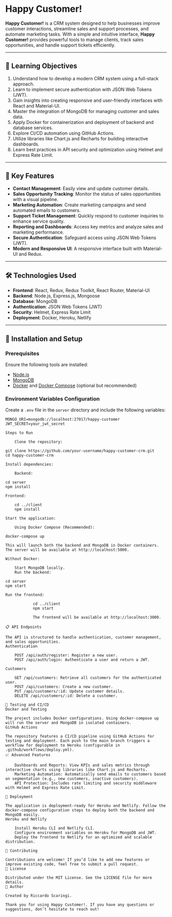 # **Happy Customer!**

**Happy Customer!** is a CRM system designed to help businesses improve customer interactions, streamline sales and support processes, and automate marketing tasks. With a simple and intuitive interface, **Happy Customer!** provides powerful tools to manage clients, track sales opportunities, and handle support tickets efficiently.

---

## 🎯 **Learning Objectives**

1. Understand how to develop a modern CRM system using a full-stack approach.
2. Learn to implement secure authentication with JSON Web Tokens (JWT).
3. Gain insights into creating responsive and user-friendly interfaces with React and Material-UI.
4. Master the integration of MongoDB for managing customer and sales data.
5. Apply Docker for containerization and deployment of backend and database services.
6. Explore CI/CD automation using GitHub Actions.
7. Utilize libraries like Chart.js and Recharts for building interactive dashboards.
8. Learn best practices in API security and optimization using Helmet and Express Rate Limit.

---

## 🚀 **Key Features**

- **Contact Management**: Easily view and update customer details.  
- **Sales Opportunity Tracking**: Monitor the status of sales opportunities with a visual pipeline.  
- **Marketing Automation**: Create marketing campaigns and send automated emails to customers.  
- **Support Ticket Management**: Quickly respond to customer inquiries to enhance service quality.  
- **Reporting and Dashboards**: Access key metrics and analyze sales and marketing performance.  
- **Secure Authentication**: Safeguard access using JSON Web Tokens (JWT).  
- **Modern and Responsive UI**: A responsive interface built with Material-UI and Redux.  

---

## 🛠️ **Technologies Used**

- **Frontend**: React, Redux, Redux Toolkit, React Router, Material-UI  
- **Backend**: Node.js, Express.js, Mongoose  
- **Database**: MongoDB  
- **Authentication**: JSON Web Tokens (JWT)  
- **Security**: Helmet, Express Rate Limit  
- **Deployment**: Docker, Heroku, Netlify  

---

## 🚀 **Installation and Setup**

### **Prerequisites**

Ensure the following tools are installed:
- [Node.js](https://nodejs.org/)  
- [MongoDB](https://www.mongodb.com/)  
- [Docker](https://www.docker.com/) and [Docker Compose](https://docs.docker.com/compose/) (optional but recommended)  

### **Environment Variables Configuration**

Create a `.env` file in the `server` directory and include the following variables:
```plaintext
MONGO_URI=mongodb://localhost:27017/happy-customer
JWT_SECRET=your_jwt_secret

Steps to Run

    Clone the repository:

git clone https://github.com/your-username/happy-customer-crm.git
cd happy-customer-crm

Install dependencies:

    Backend:

cd server
npm install

Frontend:

    cd ../client
    npm install

Start the application:

    Using Docker Compose (Recommended):

docker-compose up

This will launch both the backend and MongoDB in Docker containers. The server will be available at http://localhost:5000.

Without Docker:

    Start MongoDB locally.
    Run the backend:

cd server
npm start

Run the frontend:

            cd ../client
            npm start

            The frontend will be available at http://localhost:3000.

📋 API Endpoints

The API is structured to handle authentication, customer management, and sales opportunities.
Authentication

    POST /api/auth/register: Register a new user.
    POST /api/auth/login: Authenticate a user and return a JWT.

Customers

    GET /api/customers: Retrieve all customers for the authenticated user.
    POST /api/customers: Create a new customer.
    PUT /api/customers/:id: Update customer details.
    DELETE /api/customers/:id: Delete a customer.

🧪 Testing and CI/CD
Docker and Testing

The project includes Docker configurations. Using docker-compose up will run the server and MongoDB in isolated containers.
GitHub Actions

The repository features a CI/CD pipeline using GitHub Actions for testing and deployment. Each push to the main branch triggers a workflow for deployment to Heroku (configurable in .github/workflows/deploy.yml).
📈 Advanced Features

    Dashboards and Reports: View KPIs and sales metrics through interactive charts using libraries like Chart.js and Recharts.
    Marketing Automation: Automatically send emails to customers based on segmentation (e.g., new customers, inactive customers).
    API Protection: Includes rate limiting and security middleware with Helmet and Express Rate Limit.

🐳 Deployment

The application is deployment-ready for Heroku and Netlify. Follow the docker-compose configuration steps to deploy both the backend and MongoDB easily.
Heroku and Netlify

    Install Heroku CLI and Netlify CLI.
    Configure environment variables on Heroku for MongoDB and JWT.
    Deploy the frontend to Netlify for an optimized and scalable distribution.

🤝 Contributing

Contributions are welcome! If you’d like to add new features or improve existing code, feel free to submit a pull request.
📄 License

Distributed under the MIT License. See the LICENSE file for more details.
📝 Author

Created by Riccardo Scaringi.

Thank you for using Happy Customer!. If you have any questions or suggestions, don’t hesitate to reach out!
